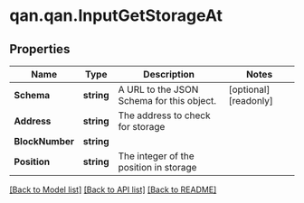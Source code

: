 # qan.qan.InputGetStorageAt

## Properties

Name | Type | Description | Notes
------------ | ------------- | ------------- | -------------
**Schema** | **string** | A URL to the JSON Schema for this object. | [optional] [readonly] 
**Address** | **string** | The address to check for storage | 
**BlockNumber** | **string** |  | 
**Position** | **string** | The integer of the position in storage | 

[[Back to Model list]](../README.md#documentation-for-models) [[Back to API list]](../README.md#documentation-for-api-endpoints) [[Back to README]](../README.md)

